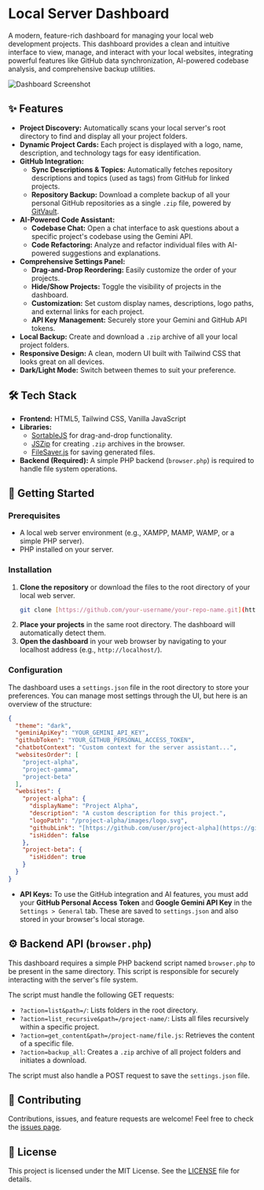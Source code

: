# Local Server Dashboard

A modern, feature-rich dashboard for managing your local web development projects. This dashboard provides a clean and intuitive interface to view, manage, and interact with your local websites, integrating powerful features like GitHub data synchronization, AI-powered codebase analysis, and comprehensive backup utilities.

![Dashboard Screenshot](https://placehold.co/800x500/1e293b/ffffff?text=Dashboard+UI)

## ✨ Features

* **Project Discovery:** Automatically scans your local server's root directory to find and display all your project folders.
* **Dynamic Project Cards:** Each project is displayed with a logo, name, description, and technology tags for easy identification.
* **GitHub Integration:**
    * **Sync Descriptions & Topics:** Automatically fetches repository descriptions and topics (used as tags) from GitHub for linked projects.
    * **Repository Backup:** Download a complete backup of all your personal GitHub repositories as a single `.zip` file, powered by [GitVault](https://gitvault.app/).
* **AI-Powered Code Assistant:**
    * **Codebase Chat:** Open a chat interface to ask questions about a specific project's codebase using the Gemini API.
    * **Code Refactoring:** Analyze and refactor individual files with AI-powered suggestions and explanations.
* **Comprehensive Settings Panel:**
    * **Drag-and-Drop Reordering:** Easily customize the order of your projects.
    * **Hide/Show Projects:** Toggle the visibility of projects in the dashboard.
    * **Customization:** Set custom display names, descriptions, logo paths, and external links for each project.
    * **API Key Management:** Securely store your Gemini and GitHub API tokens.
* **Local Backup:** Create and download a `.zip` archive of all your local project folders.
* **Responsive Design:** A clean, modern UI built with Tailwind CSS that looks great on all devices.
* **Dark/Light Mode:** Switch between themes to suit your preference.

## 🛠️ Tech Stack

* **Frontend:** HTML5, Tailwind CSS, Vanilla JavaScript
* **Libraries:**
    * [SortableJS](https://github.com/SortableJS/Sortable) for drag-and-drop functionality.
    * [JSZip](https://stuk.github.io/jszip/) for creating `.zip` archives in the browser.
    * [FileSaver.js](https://github.com/eligrey/FileSaver.js/) for saving generated files.
* **Backend (Required):** A simple PHP backend (`browser.php`) is required to handle file system operations.

## 🚀 Getting Started

### Prerequisites

* A local web server environment (e.g., XAMPP, MAMP, WAMP, or a simple PHP server).
* PHP installed on your server.

### Installation

1.  **Clone the repository** or download the files to the root directory of your local web server.
    ```bash
    git clone [https://github.com/your-username/your-repo-name.git](https://github.com/your-username/your-repo-name.git) /path/to/your/www/root
    ```
2.  **Place your projects** in the same root directory. The dashboard will automatically detect them.
3.  **Open the dashboard** in your web browser by navigating to your localhost address (e.g., `http://localhost/`).

### Configuration

The dashboard uses a `settings.json` file in the root directory to store your preferences. You can manage most settings through the UI, but here is an overview of the structure:

```json
{
  "theme": "dark",
  "geminiApiKey": "YOUR_GEMINI_API_KEY",
  "githubToken": "YOUR_GITHUB_PERSONAL_ACCESS_TOKEN",
  "chatbotContext": "Custom context for the server assistant...",
  "websitesOrder": [
    "project-alpha",
    "project-gamma",
    "project-beta"
  ],
  "websites": {
    "project-alpha": {
      "displayName": "Project Alpha",
      "description": "A custom description for this project.",
      "logoPath": "/project-alpha/images/logo.svg",
      "githubLink": "[https://github.com/user/project-alpha](https://github.com/user/project-alpha)",
      "isHidden": false
    },
    "project-beta": {
      "isHidden": true
    }
  }
}
```

* **API Keys:** To use the GitHub integration and AI features, you must add your **GitHub Personal Access Token** and **Google Gemini API Key** in the `Settings > General` tab. These are saved to `settings.json` and also stored in your browser's local storage.

## ⚙️ Backend API (`browser.php`)

This dashboard requires a simple PHP backend script named `browser.php` to be present in the same directory. This script is responsible for securely interacting with the server's file system.

The script must handle the following GET requests:

* `?action=list&path=/`: Lists folders in the root directory.
* `?action=list_recursive&path=/project-name/`: Lists all files recursively within a specific project.
* `?action=get_content&path=/project-name/file.js`: Retrieves the content of a specific file.
* `?action=backup_all`: Creates a `.zip` archive of all project folders and initiates a download.

The script must also handle a POST request to save the `settings.json` file.

## 🤝 Contributing

Contributions, issues, and feature requests are welcome! Feel free to check the [issues page](https://github.com/your-username/your-repo-name/issues).

## 📄 License

This project is licensed under the MIT License. See the [LICENSE](LICENSE) file for details.
